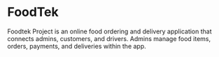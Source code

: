 # FoodTek
Foodtek Project is an online food ordering and delivery application that connects admins, customers, and drivers. Admins manage food items, orders, payments, and deliveries within the app.
